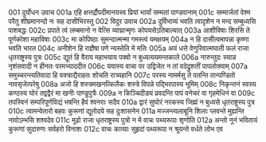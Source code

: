 001	दुर्योधन उवाच
001a	एहि क्षत्तर्द्रौपदीमानयस्व प्रियां भार्यां सम्मतां पाण्डवानाम्
001c	सम्मार्जतां वेश्म परैतु शीघ्रमानन्दो नः सह दासीभिरस्तु
002	विदुर उवाच
002a	दुर्विभाव्यं भवति त्वादृशेन न मन्द सम्बुध्यसि पाशबद्धः
002c	प्रपाते त्वं लम्बमानो न वेत्सि व्याघ्रान्मृगः कोपयसेऽतिबाल्यात्
003a	आशीविषाः शिरसि ते पूर्णकोशा महाविषाः
003c	मा कोपिष्ठाः सुमन्दात्मन्मा गमस्त्वं यमक्षयम्
004a	न हि दासीत्वमापन्ना कृष्णा भवति भारत
004c	अनीशेन हि राज्ञैषा पणे न्यस्तेति मे मतिः
005a	अयं धत्ते वेणुरिवात्मघाती फलं राजा धृतराष्ट्रस्य पुत्रः
005c	द्यूतं हि वैराय महाभयाय पक्वो न बुध्यत्ययमन्तकाले
006a	नारुन्तुदः स्यान्न नृशंसवादी न हीनतः परमभ्याददीत
006c	ययास्य वाचा पर उद्विजेत न तां वदेद्रुशतीं पापलोक्याम्
007a	समुच्चरन्त्यतिवादा हि वक्त्राद्यैराहतः शोचति रात्र्यहानि
007c	परस्य नामर्मसु ते पतन्ति तान्पण्डितो नावसृजेत्परेषु
008a	अजो हि शस्त्रमखनत्किलैकः शस्त्रे विपन्ने पद्भिरपास्य भूमिम्
008c	निकृन्तनं स्वस्य कण्ठस्य घोरं तद्वद्वैरं मा खनीः पाण्डुपुत्रैः
009a	न किञ्चिदीड्यं प्रवदन्ति पापं वनेचरं वा गृहमेधिनं वा
009c	तपस्विनं सम्परिपूर्णविद्यं भषन्ति हैवं श्वनराः सदैव
010a	द्वारं सुघोरं नरकस्य जिह्मं न बुध्यसे धृतराष्ट्रस्य पुत्र
010c	त्वामन्वेतारो बहवः कुरूणां द्यूतोदये सह दुःशासनेन
011a	मज्जन्त्यलाबूनि शिलाः प्लवन्ते मुह्यन्ति नावोऽम्भसि शश्वदेव
011c	मूढो राजा धृतराष्ट्रस्य पुत्रो न मे वाचः पथ्यरूपाः शृणोति
012a	अन्तो नूनं भवितायं कुरूणां सुदारुणः सर्वहरो विनाशः
012c	वाचः काव्याः सुहृदां पथ्यरूपा न श्रूयन्ते वर्धते लोभ एव
